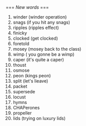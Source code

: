 === *New words* ===

1. winder (winder operation)
2. snags (if you hit any snags)
3. ripples (ripples effect)
4. finicky
5. clocked (get clocked)
6. foretold
7. mosey (mosey back to the class)
8. wimp ( you gonne be a wimp)
9. caper (it's quite a caper)
10. thoust
11. osmose
12. peon (kings peon)
13. split (let's lieave)
14. packet
15. supersede
16. locust
17. hymns
18. CHAPerones
19. propeller
20. lids (trying on luxury lids)
